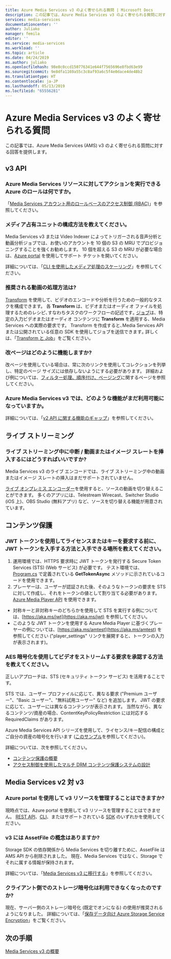 ```yaml
---
title: Azure Media Services v3 のよく寄せられる質問 | Microsoft Docs
description: この記事では、Azure Media Services v3 のよく寄せられる質問に対する回答を提供します。
services: media-services
documentationcenter: ''
author: Juliako
manager: femila
editor: ''
ms.service: media-services
ms.workload: ''
ms.topic: article
ms.date: 04/24/2019
ms.author: juliako
ms.openlocfilehash: 98e8c0ccd150776341e644f7565696e8fbd63e99
ms.sourcegitcommit: 9e8dfa1169a55c3c8af93a6c5f4e0dace4de48b2
ms.translationtype: HT
ms.contentlocale: ja-JP
ms.lasthandoff: 05/13/2019
ms.locfileid: "65556281"
---
```

# <a name="azure-media-services-v3-frequently-asked-questions"></a>Azure Media Services v3 のよく寄せられる質問

この記事では、Azure Media Services (AMS) v3 のよく寄せられる質問に対する回答を提供します。

## <a name="v3-apis"></a>v3 API

### <a name="what-azure-roles-can-perform-actions-on-azure-media-services-resources"></a>Azure Media Services リソースに対してアクションを実行できる Azure のロールは何ですか。 

「[Media Services アカウント用のロールベースのアクセス制御 (RBAC)](rbac-overview.md)」を参照してください。

### <a name="how-do-i-configure-media-reserved-units"></a>メディア占有ユニットの構成方法を教えてください。

Media Services v3 または Video Indexer によってトリガーされる音声分析と動画分析ジョブでは、お使いのアカウントを 10 個の S3 の MRU でプロビジョニングすることを強くお勧めします。 10 個を超える S3 の MRU が必要な場合は、[Azure portal](https://portal.azure.com/) を使用してサポート チケットを開いてください。

詳細については、「[CLI を使用したメディア処理のスケーリング](media-reserved-units-cli-how-to.md)」を参照してください。

### <a name="what-is-the-recommended-method-to-process-videos"></a>推奨される動画の処理方法は?

[Transform](https://docs.microsoft.com/rest/api/media/transforms) を使用して、ビデオのエンコードや分析を行うための一般的なタスクを構成できます。 各 **Transform** は、ビデオまたはオーディオ ファイルを処理するためのレシピ､すなわちタスクのワークフローの記述です｡ [ジョブ](https://docs.microsoft.com/rest/api/media/jobs)は、特定の入力ビデオまたはオーディオ コンテンツに **Transform** を適用する、Media Services への実際の要求です。 Transform を作成すると､Media Services API または公開されている任意の SDK を使用してジョブを送信できます｡ 詳しくは、「[Transform と Job](transforms-jobs-concept.md)」をご覧ください。

### <a name="how-does-pagination-work"></a>改ページはどのように機能しますか?

改ページを使用している場合は、常に次のリンクを使用してコレクションを列挙し、特定のページ サイズには依存しないようにする必要があります。 詳細および例については、[フィルター処理、順序付け、ページング](entities-overview.md)に関するページを参照してください。

### <a name="what-features-are-not-yet-available-in-azure-media-services-v3"></a>Azure Media Services v3 では、どのような機能がまだ利用可能になっていますか。

詳細については、「[v2 API に関する機能のギャップ](migrate-from-v2-to-v3.md#feature-gaps-with-respect-to-v2-apis)」を参照してください。

## <a name="live-streaming"></a>ライブ ストリーミング 

###  <a name="how-to-insert-breaksvideos-and-image-slates-during-live-stream"></a>ライブ ストリーミング中に中断 / 動画またはイメージ スレートを挿入するにはどうすればいいですか?

Media Services v3 のライブ エンコードでは、ライブ ストリーミング中の動画またはイメージ スレートの挿入はまだサポートされていません。 

[ライブ オンプレミス エンコーダー](recommended-on-premises-live-encoders.md)を使用すると、ソースの動画を切り替えることができます。 多くのアプリには、Telestream Wirecast、Switcher Studio (iOS 上)、OBS Studio (無料アプリ) など、ソースを切り替える機能が用意されています。

## <a name="content-protection"></a>コンテンツ保護

### <a name="how-and-where-to-get-jwt-token-before-using-it-to-request-license-or-key"></a>JWT トークンを使用してライセンスまたはキーを要求する前に、JWT トークンを入手する方法と入手できる場所を教えてください。

1. 運用環境では、HTTPS 要求時に JWT トークンを発行する Secure Token Services (STS) (Web サービス) が必要です。 テスト環境では、[Program.cs](https://github.com/Azure-Samples/media-services-v3-dotnet-tutorials/blob/master/AMSV3Tutorials/EncryptWithDRM/Program.cs) で定義されている **GetTokenAsync** メソッドに示されているコードを使用できます。
2. プレーヤーは、ユーザーが認証された後、そのようなトークンの要求を STS に対して作成し、それをトークンの値として割り当てる必要があります。 [Azure Media Player API](https://amp.azure.net/libs/amp/latest/docs/) を使用できます。

* 対称キーと非対称キーのどちらかを使用して STS を実行する例については、[https://aka.ms/jwt](https://aka.ms/jwt) を参照してください。 
* このような JWT トークンを使用する Azure Media Player に基づくプレーヤーの例については、[https://aka.ms/amtest](https://aka.ms/amtest) を参照してください ("player_settings" リンクを展開すると、トークンの入力が表示されます)。

### <a name="how-do-you-authorize-requests-to-stream-videos-with-aes-encryption"></a>AES 暗号化を使用してビデオをストリームする要求を承認する方法を教えてください。

正しいアプローチは、STS (セキュリティ トークン サービス) を活用することです。

STS では、ユーザー プロファイルに応じて、異なる要求 ("Premium ユーザー"、"Basic ユーザー"、"無料試用ユーザー" など) を追加します。 JWT の要求に応じて、ユーザーには異なるコンテンツが表示されます。 当然ながら、異なるコンテンツ/資産の場合、ContentKeyPolicyRestriction には対応する RequiredClaims があります。

Azure Media Services API シリーズを使用して、ライセンス/キー配信の構成とご自分の資産の暗号化を行います ([このサンプル](https://github.com/Azure-Samples/media-services-v3-dotnet-tutorials/blob/master/AMSV3Tutorials/EncryptWithAES/Program.cs)を参照してください)。

詳細については、次を参照してください。

- [コンテンツ保護の概要](content-protection-overview.md)
- [アクセス制御を使用したマルチ DRM コンテンツ保護システムの設計](design-multi-drm-system-with-access-control.md)

## <a name="media-services-v2-vs-v3"></a>Media Services v2 対 v3 

### <a name="can-i-use-the-azure-portal-to-manage-v3-resources"></a>Azure portal を使用して v3 リソースを管理することはできますか?

現時点では、Azure portal を使用して v3 リソースを管理することはできません。 [REST API](https://aka.ms/ams-v3-rest-ref)、[CLI](https://aka.ms/ams-v3-cli-ref)、またはサポートされている [SDK](media-services-apis-overview.md#sdks) のいずれかを使用してください。

### <a name="is-there-an-assetfile-concept-in-v3"></a>v3 には AssetFile の概念はありますか?

Storage SDK の依存関係から Media Services を切り離すために、AssetFile は AMS API から削除されました。 現在、Media Services ではなく、Storage でそれに属する情報が保持されます。 

詳細については、「[Media Services v3 に移行する](migrate-from-v2-to-v3.md)」を参照してください。

### <a name="where-did-client-side-storage-encryption-go"></a>クライアント側でのストレージ暗号化は利用できなくなったのですか?

現在、サーバー側のストレージ暗号化 (既定でオンになる) の使用が推奨されるようになりました。 詳細については、「[保存データ向け Azure Storage Service Encryption](https://docs.microsoft.com/azure/storage/common/storage-service-encryption)」をご覧ください。

## <a name="next-steps"></a>次の手順

[Media Services v3 の概要](media-services-overview.md)
